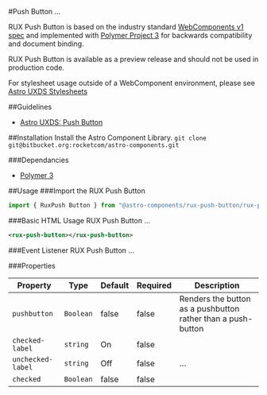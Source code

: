 #Push Button
…

RUX Push Button is based on the industry standard [WebComponents v1 spec](https://html.spec.whatwg.org/multipage/custom-elements.html) and implemented with [Polymer Project 3](https://www.polymer-project.org) for backwards compatibility and document binding.

RUX Push Button is available as a preview release and should not be used in production code.

For stylesheet usage outside of a WebComponent environment, please see [Astro UXDS Stylesheets](https://bitbucket.org/rocketcom/astro-styles)

##Guidelines

* [Astro UXDS: Push Button](https://www.astrouxds.com/library/push-button)

##Installation
Install the Astro Component Library.
`git clone git@bitbucket.org:rocketcom/astro-components.git`

###Dependancies

* [Polymer 3](https://www.polymer-project.com)

##Usage
###Import the RUX Push Button

```javascript
import { RuxPush Button } from "@astro-components/rux-push-button/rux-push-button.js";
```

###Basic HTML Usage
RUX Push Button …

```xml
<rux-push-button></rux-push-button>
```

###Event Listener
RUX Push Button …

###Properties

| Property          | Type      | Default | Required | Description                                                  |
| ----------------- | --------- | ------- | -------- | ------------------------------------------------------------ |
| `pushbutton`      | `Boolean` | false   | false    | Renders the button as a pushbutton rather than a push-button |
| `checked-label`   | `string`  | On      | false    |                                                              | … |
| `unchecked-label` | `string`  | Off     | false    | …                                                            |  |
| `checked`         | `Boolean` | false   | false    |                                                              | Checked status of the push-button button |

